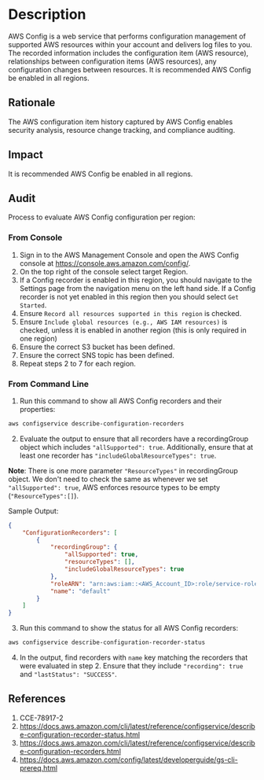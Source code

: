 # Description

AWS Config is a web service that performs configuration management of supported AWS resources within your account and delivers log files to you. The recorded information includes the configuration item (AWS resource), relationships between configuration items (AWS resources), any configuration changes between resources. It is recommended AWS Config be enabled in all regions.

## Rationale

The AWS configuration item history captured by AWS Config enables security analysis, resource change tracking, and compliance auditing.

## Impact

It is recommended AWS Config be enabled in all regions.

## Audit

Process to evaluate AWS Config configuration per region:

### From Console

1. Sign in to the AWS Management Console and open the AWS Config console at <https://console.aws.amazon.com/config/>.
2. On the top right of the console select target Region.
3. If a Config recorder is enabled in this region, you should navigate to the Settings page from the navigation menu on the left hand side. If a Config recorder is not yet enabled in this region then you should select `Get Started`.
4. Ensure `Record all resources supported in this region` is checked.
5. Ensure `Include global resources (e.g., AWS IAM resources)` is checked, unless it is enabled in another region (this is only required in one region)
6. Ensure the correct S3 bucket has been defined.
7. Ensure the correct SNS topic has been defined.
8. Repeat steps 2 to 7 for each region.

### From Command Line

1. Run this command to show all AWS Config recorders and their properties:

```sh
aws configservice describe-configuration-recorders
```

2. Evaluate the output to ensure that all recorders have a recordingGroup object which includes `"allSupported": true`. Additionally, ensure that at least one recorder has `"includeGlobalResourceTypes": true`.

**Note**: There is one more parameter `"ResourceTypes"` in recordingGroup object. We don't need to check the same as whenever we set `"allSupported": true`, AWS enforces resource types to be empty (`"ResourceTypes":[]`).

Sample Output:

```json
{ 
    "ConfigurationRecorders": [ 
        { 
            "recordingGroup": { 
                "allSupported": true, 
                "resourceTypes": [],
                "includeGlobalResourceTypes": true 
            },
            "roleARN": "arn:aws:iam::<AWS_Account_ID>:role/service-role/<config-role-name>", 
            "name": "default" 
        } 
    ] 
}
```

3. Run this command to show the status for all AWS Config recorders:

```sh
aws configservice describe-configuration-recorder-status
```

4. In the output, find recorders with `name` key matching the recorders that were evaluated in step 2. Ensure that they include `"recording": true` and `"lastStatus": "SUCCESS"`.

## References

1. CCE-78917-2
2. <https://docs.aws.amazon.com/cli/latest/reference/configservice/describe-configuration-recorder-status.html>
3. <https://docs.aws.amazon.com/cli/latest/reference/configservice/describe-configuration-recorders.html>
4. <https://docs.aws.amazon.com/config/latest/developerguide/gs-cli-prereq.html>
